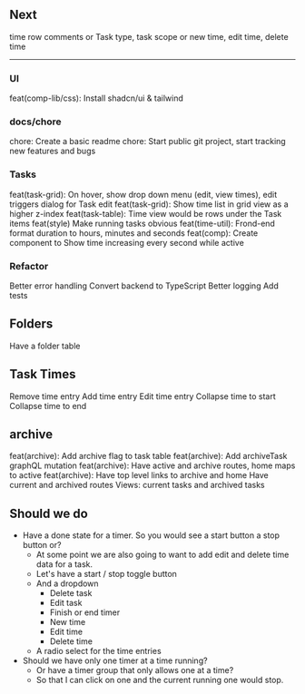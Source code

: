 ## Next

time row comments
or
Task type, task scope
or
new time, edit time, delete time

---

### UI

feat(comp-lib/css): Install shadcn/ui & tailwind

### docs/chore

chore: Create a basic readme
chore: Start public git project, start tracking new features and bugs

### Tasks

feat(task-grid): On hover, show drop down menu (edit, view times), edit triggers dialog for Task edit
feat(task-grid): Show time list in grid view as a higher z-index
feat(task-table): Time view would be rows under the Task items
feat(style) Make running tasks obvious
feat(time-util): Frond-end format duration to hours, minutes and seconds
feat(comp): Create component to Show time increasing every second while active

### Refactor

Better error handling
Convert backend to TypeScript
Better logging
Add tests

## Folders

Have a folder table

## Task Times

Remove time entry
Add time entry
Edit time entry
Collapse time to start
Collapse time to end

## archive

feat(archive): Add archive flag to task table
feat(archive): Add archiveTask graphQL mutation
feat(archive): Have active and archive routes, home maps to active
feat(archive): Have top level links to archive and home
Have current and archived routes
Views: current tasks and archived tasks

## Should we do

- Have a done state for a timer. So you would see a start button a stop button or?
  - At some point we are also going to want to add edit and delete time data for a task.
  - Let's have a start / stop toggle button
  - And a dropdown
    - Delete task
    - Edit task
    - Finish or end timer
    - New time
    - Edit time
    - Delete time
  - A radio select for the time entries
- Should we have only one timer at a time running?
  - Or have a timer group that only allows one at a time?
  - So that I can click on one and the current running one would stop.
